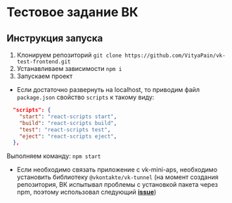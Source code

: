 # Тестовое задание ВК
## Инструкция запуска
1) Клонируем репозиторий `git clone https://github.com/VityaPain/vk-test-frontend.git`
2) Устанавливаем зависимости `npm i`
3) Запускаем проект  
* Если достаточно развернуть на localhost, то приводим файл `package.json` свойство `scripts` к такому виду:  
```json
  "scripts": {
    "start": "react-scripts start",
    "build": "react-scripts build",
    "test": "react-scripts test",
    "eject": "react-scripts eject",
  },
```  
	
Выполняем команду: `npm start`

* Если необходимо связать приложение с vk-mini-aps, необходимо установить библиотеку `@vkontakte/vk-tunnel` (на момент создания репозитория, ВК испытывал проблемы с установкой пакета через npm, поэтому использовал следующий **[issue](https://github.com/VKCOM/vk-tunnel-client/issues/33)**)
